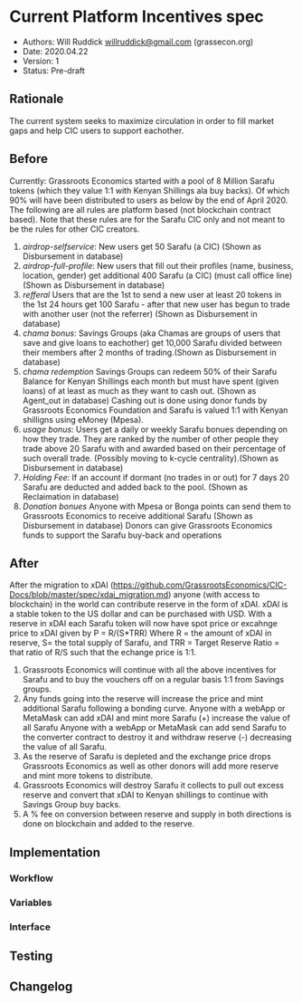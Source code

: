 # Current Platform Incentives spec

<!--
valid status values are: Pre-draft|Draft|Proposal|Accepted
-->
* Authors: Will Ruddick <willruddick@gmail.com> (grassecon.org)
* Date: 2020.04.22
* Version: 1
* Status: Pre-draft

## Rationale
The current system seeks to maximize circulation in order to fill market gaps and help CIC users to support eachother.

## Before 
Currently: Grassroots Economics started with a pool of 8 Million Sarafu tokens (which they value 1:1 with Kenyan Shillings ala buy backs). Of which 90% will have been distributed to users as below by the end of April 2020. 
The following are all rules are platform based (not blockchain contract based). Note that these rules are for the Sarafu CIC only and not meant to be the rules for other CIC creators.
1. *airdrop-selfservice*: New users get 50 Sarafu (a CIC) (Shown as Disbursement in database)
1. *airdrop-full-profile*: New users that fill out their profiles (name, business, location, gender) get additional 400 Sarafu (a CIC) (must call office line) (Shown as Disbursement in database)
1. *refferal* Users that are the 1st to send a new user at least 20 tokens in the 1st 24 hours get 100 Sarafu - after that new user has begun to trade with another user (not the referrer) (Shown as Disbursement in database)
1. *chama bonus*: Savings Groups (aka Chamas are groups of users that save and give loans to eachother) get 10,000 Sarafu divided between their members after 2 months of trading.(Shown as Disbursement in database)
1. *chama redemption* Savings Groups can redeem 50% of their Sarafu Balance for Kenyan Shillings each month but must have spent (given loans) of at least as much as they want to cash out. (Shown as Agent_out in database) Cashing out is done using donor funds by Grassroots Economics Foundation and Sarafu is valued 1:1 with Kenyan shilligns using eMoney (Mpesa).
1. *usage bonus*: Users get a daily or weekly Sarafu bonues depending on how they trade. They are ranked by the number of other people they trade above 20 Sarafu with and awarded based on their percentage of such overall trade. (Possibly moving to k-cycle centrality).(Shown as Disbursement in database)
1. *Holding Fee*: If an account if dormant (no trades in or out) for 7 days 20 Sarafu are deducted and added back to the pool. (Shown as Reclaimation in database)
1. *Donation bonues* Anyone with Mpesa or Bonga points can send them to Grassroots Economics to receive additional Sarafu (Shown as Disbursement in database) Donors can give Grassroots Economics funds to support the Sarafu buy-back and operations

## After
After the migration to xDAI (https://github.com/GrassrootsEconomics/CIC-Docs/blob/master/spec/xdai_migration.md) 
anyone (with access to blockchain) in the world can contribute reserve in the form of xDAI. xDAI is a stable token to the US dollar and can be purchased with USD. 
With a reserve in xDAI each Sarafu token will now have spot price or excahnge price to xDAI given by P = R/(S*TRR)
Where R = the amount of xDAI in reserve, S= the total supply of Sarafu, and TRR = Target Reserve Ratio = that ratio of R/S such that the echange price is 1:1.
1. Grassroots Economics will continue with all the above incentives for Sarafu and to buy the vouchers off on a regular basis 1:1 from Savings groups.
1. Any funds going into the reserve will increase the price and mint additional Sarafu following a bonding curve.
Anyone with a webApp or MetaMask can add xDAI and mint more Sarafu (+) increase the value of all Sarafu
Anyone with a webApp or MetaMask can add send Sarafu to the converter contract to destroy it and withdraw reserve (-) decreasing the value of all Sarafu.
1. As the reserve of Sarafu is depleted and the exchange price drops Grassroots Economics as well as other donors will add more reserve and mint more tokens to distribute.
1. Grassroots Economics will destroy Sarafu it collects to pull out excess reserve and convert that xDAI to Kenyan shillings to continue with Savings Group buy backs.
1. A % fee on conversion between reserve and supply in both directions is done on blockchain and added to the reserve.


## Implementation

### Workflow

### Variables

### Interface


## Testing
<!--
Please describe what test vectors that are required for this implementation
-->

## Changelog
<!--
Please remember to describe every change to this document in the changelog using 
serial number:

* version 1:
-->

